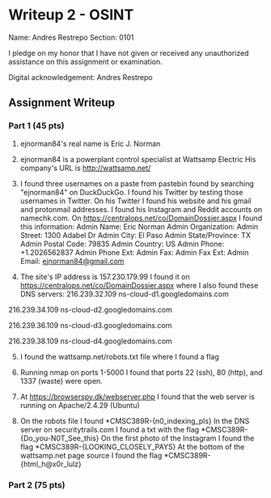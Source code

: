 # Writeup 2 - OSINT

Name: Andres Restrepo
Section: 0101

I pledge on my honor that I have not given or received any unauthorized assistance on this assignment or examination.

Digital acknowledgement: Andres Restrepo

## Assignment Writeup

### Part 1 (45 pts)

1. ejnorman84's real name is Eric J. Norman

2. ejnorman84 is a powerplant control specialist at Wattsamp Electric
His company's URL is http://wattsamp.net/

3. I found three usernames on a paste from pastebin found by searching "ejnorman84"
on DuckDuckGo. I found his Twitter by testing those usernames in Twitter. On his Twitter
I found his website and his gmail and protonmail addresses. I found his Instagram and Reddit
accounts on namechk.com.
On https://centralops.net/co/DomainDossier.aspx I found this information:
Admin Name: Eric Norman
Admin Organization:
Admin Street: 1300 Adabel Dr
Admin City: El Paso
Admin State/Province: TX
Admin Postal Code: 79835
Admin Country: US
Admin Phone: +1.2026562837
Admin Phone Ext:
Admin Fax:
Admin Fax Ext:
Admin Email: ejnorman84@gmail.com


4. The site's IP address is 157.230.179.99
I found it on https://centralops.net/co/DomainDossier.aspx where I also found these
DNS servers:
216.239.32.109
ns-cloud-d1.googledomains.com

216.239.34.109
ns-cloud-d2.googledomains.com

216.239.36.109
ns-cloud-d3.googledomains.com

216.239.38.109
ns-cloud-d4.googledomains.com

5. I found the wattsamp.net/robots.txt file where I found a flag

6. Running nmap on ports 1-5000 I found that ports 22 (ssh), 80 (http), and 1337 (waste)
were open.

7. At https://browserspy.dk/webserver.php I found that the web server is running on 
Apache/2.4.29 (Ubuntu)

8. On the robots file I found *CMSC389R-{n0_indexing_pls}
In the DNS server on securitytrails.com I found a txt with the flag *CMSC389R-{Do_you-N0T_See_this}
On the first photo of the Instagram I found the flag *CMSC389R-{LOOKING_CLOSELY_PAYS}
At the bottom of the wattsamp.net page source I found the flag *CMSC389R-{html_h@x0r_lulz}

### Part 2 (75 pts)

